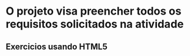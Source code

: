 # O projeto visa preencher todos os requisitos solicitados na atividade


## Exercicios usando HTML5 


